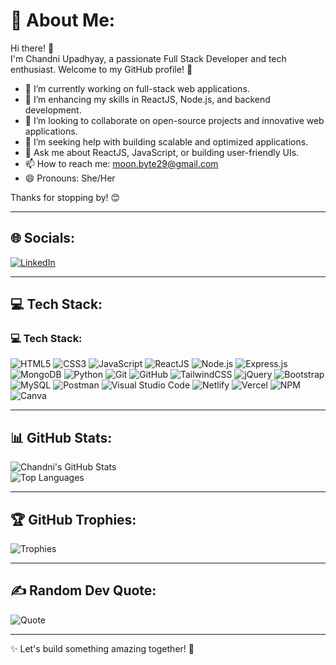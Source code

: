 # 💫 About Me:
Hi there! 👋  
I'm Chandni Upadhyay, a passionate Full Stack Developer and tech enthusiast. Welcome to my GitHub profile! 🚀  

- 🔭 I’m currently working on full-stack web applications.  
- 🌱 I’m enhancing my skills in ReactJS, Node.js, and backend development.  
- 👯 I’m looking to collaborate on open-source projects and innovative web applications.  
- 🤔 I’m seeking help with building scalable and optimized applications.  
- 💬 Ask me about ReactJS, JavaScript, or building user-friendly UIs.  
- 📫 How to reach me: moon.byte29@gmail.com  
- 😄 Pronouns: She/Her  

Thanks for stopping by! 😊  

---

## 🌐 Socials:
[![LinkedIn](https://img.shields.io/badge/LinkedIn-0077B5?logo=linkedin&logoColor=white)](https://www.linkedin.com/in/chandni-upadhyay) 

---

## 💻 Tech Stack:
### 💻 Tech Stack:  
![HTML5](https://img.shields.io/badge/HTML5-E34F26?logo=html5&logoColor=white) ![CSS3](https://img.shields.io/badge/CSS3-1572B6?logo=css3&logoColor=white) ![JavaScript](https://img.shields.io/badge/JavaScript-F7DF1E?logo=javascript&logoColor=black) ![ReactJS](https://img.shields.io/badge/ReactJS-61DAFB?logo=react&logoColor=black) ![Node.js](https://img.shields.io/badge/Node.js-339933?logo=node.js&logoColor=white) ![Express.js](https://img.shields.io/badge/Express.js-000000?logo=express&logoColor=white) ![MongoDB](https://img.shields.io/badge/MongoDB-47A248?logo=mongodb&logoColor=white) ![Python](https://img.shields.io/badge/Python-3776AB?logo=python&logoColor=white) ![Git](https://img.shields.io/badge/Git-F05032?logo=git&logoColor=white) ![GitHub](https://img.shields.io/badge/GitHub-181717?logo=github&logoColor=white) ![TailwindCSS](https://img.shields.io/badge/TailwindCSS-38B2AC?logo=tailwind-css&logoColor=white) ![jQuery](https://img.shields.io/badge/jQuery-0769AD?logo=jquery&logoColor=white) ![Bootstrap](https://img.shields.io/badge/Bootstrap-563D7C?logo=bootstrap&logoColor=white) ![MySQL](https://img.shields.io/badge/MySQL-4479A1?logo=mysql&logoColor=white) ![Postman](https://img.shields.io/badge/Postman-FF6C37?logo=postman&logoColor=white) ![Visual Studio Code](https://img.shields.io/badge/VS%20Code-007ACC?logo=visual-studio-code&logoColor=white)  ![Netlify](https://img.shields.io/badge/Netlify-00C7B7?logo=netlify&logoColor=white) ![Vercel](https://img.shields.io/badge/Vercel-000000?logo=vercel&logoColor=white) ![NPM](https://img.shields.io/badge/NPM-CB3837?logo=npm&logoColor=white) ![Canva](https://img.shields.io/badge/Canva-F24E1E?logo=figma&logoColor=white)

---

## 📊 GitHub Stats:
![Chandni's GitHub Stats](https://github-readme-stats.vercel.app/api?username=MoonByte29&show_icons=true&theme=radical)  
![Top Languages](https://github-readme-stats.vercel.app/api/top-langs/?username=MoonByte29&layout=compact&theme=radical)

---

## 🏆 GitHub Trophies:
![Trophies](https://github-profile-trophy.vercel.app/?username=MoonByte29&theme=onestar&no-frame=true)

---

## ✍️ Random Dev Quote:
![Quote](https://quotes-github-readme.vercel.app/api?type=horizontal&theme=radical)

---

✨ Let's build something amazing together! 🌟

